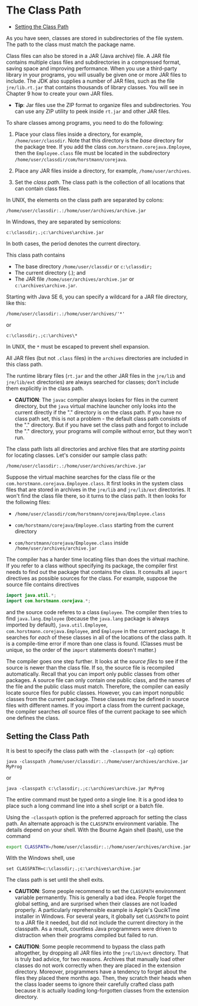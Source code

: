 # The Class Path

- [Setting the Class Path](#setting-the-class-path)

As you have seen, classes are stored in subdirectories of the file system. The path to the class must match the package name.

Class files can also be stored in a JAR (Java archive) file. A JAR file contains multiple class files and subdirectories in a compressed format, saving space and improving performance. When you use a third-party library in your programs, you will usually be given one or more JAR files to include. The JDK also supplies a number of JAR files, such as the file `jre/lib.rt.jar` that contains thousands of library classes. You will see in Chapter 9 how to create your own JAR files.

- **Tip**: Jar files use the ZIP format to organize files and subdirectories. You can use any ZIP utility to peek inside `rt.jar` and other JAR files.

To share classes among programs, you need to do the following:

1. Place your class files inside a directory, for example, `/home/user/classdir`. Note that this directory is the _base_ directory for the package tree. If you add the class `com.horstmann.corejava.Employee`, then the `Employee.class` file must be located in the subdirectory `/home/user/classdir/com/horstmann/corejava`.

2. Place any JAR files inside a directory, for example, `/home/user/archives`.

3. Set the _class path_. The class path is the collection of all locations that can contain class files.

In UNIX, the elements on the class path are separated by colons:

```Unix
/home/user/classdir:.:/home/user/archives/archive.jar
```

In Windows, they are separated by semicolons:

```
c:\classdir;.;c:\archives\archive.jar
```

In both cases, the period denotes the current directory.

This class path contains

- The base directory `/home/user/classdir` or `c:\classdir;`
- The current directory (.); and
- The JAR file `/home/user/archives/archive.jar` or `c:\archives\archive.jar`.

Starting with Java SE 6, you can specify a wildcard for a JAR file directory, like this:

```
/home/user/classdir:.:/home/user/archives/'*'
```

or 

```
c:\classdir;.;c:\archives\*
```

In UNIX, the `*` must be escaped to prevent shell expansion.

All JAR files (but not `.class` files) in the `archives` directories are included in this class path.

The runtime library files (`rt.jar` and the other JAR files in the `jre/lib` and `jre/lib/ext` directories) are always searched for classes; don't include them explicitly in the class path.

- **CAUTION**: The `javac` compiler always lookes for files in the current directory, but the `java` virtual machine launcher only looks into the current directly if the "." directory is on the class path. If you have no class path set, this is not a problem - the default class path consists of the "." directory. But if you have set the class path and forgot to include the "." directory, your programs will compile without error, but they won't run.

The class path lists all directories and archive files that are _starting points_ for locating classes. Let's consider our sample class path:

```
/home/user/classdir:.:/home/user/archives/archive.jar
```

Suppose the virtual machine searches for the class file or the `com.horstmann.corejava.Employee.class`. It first looks in the system class files that are stored in archives in the `jre/lib` and `jre/lib/ext` directories. It won't find the class file there, so it turns to the class path. It then looks for the following files:

- `/home/user/classdir/com/horstmann/corejava/Employee.class`

- `com/horstmann/corejava/Employee.class` starting from the current directory

- `com/horstmann/corejava/Employee.class` inside `/home/user/archives/archive.jar`

The compiler has a harder time locating files than does the virtual machine. If you refer to a class without specifying its package, the compiler first needs to find out the package that contains the class. It consults all `import` directives as possible sources for the class. For example, suppose the source file contains directives

```Java
import java.util.*;
import com.horstmann.corejava.*;
```

and the source code referes to a class `Employee`. The compiler then tries to find `java.lang.Employee` (because the `java.lang` package is always imported by default), `java.util.Employee`, `com.horstmann.corejava.Employee`, and `Employee` in the current package. It searches for _each_ of these classes in all of the locations of the class path. It is a compile-time error if more than one class is found. (Classes must be unique, so the order of the `import` statements doesn't matter.)

The compiler goes one step further. It looks at the _source files_ to see if the source is newer than the class file. If so, the source file is recompiled automatically. Recall that you can import only public classes from other packages. A source file can only contain one public class, and the names of the file and the public class must match. Therefore, the compiler can easily locate source files for public classes. However, you can import nonpublic classes from the current package. These classes may be defined in source files with different names. If you import a class from the current package, the compiler searches _all_ source files of the current package to see which one defines the class.

## Setting the Class Path

It is best to specify the class path with the `-classpath` (or `-cp`) option:

```terminal
java -classpath /home/user/classdir:.:/home/user/archives/archive.jar MyProg
```

or 

```terminal
java -classpath c:\classdir;.;c:\archives\archive.jar MyProg
```

The entire command must be typed onto a single line. It is a good idea to place such a long command line into a shell script or a batch file.

Using the `-classpath` option is the preferred approach for setting the class path. An alternate approach is the `CLASSPATH` environment variable. The details depend on your shell. With the Bourne Again shell (bash), use the command

```bash
export CLASSPATH=/home/user/classdir:.:/home/user/archives/archive.jar
```

With the Windows shell, use

```shell
set CLASSPATH=c:\classdir;.;c:\archives\archive.jar
```

The class path is set until the shell exits.

- **CAUTION**: Some people recommend to set the `CLASSPATH` environment variable permanently. This is generally a bad idea. People forget the global setting, and are surprised when their classes are not loaded properly. A particularly reprehensible example is Apple's QucikTime installer in Windows. For several years, it globally set `CLASSPATH` to point to a JAR file it needed, but did not include the current directory in the classpath. As a result, countless Java programmers were driven to distraction when their programs compiled but failed to run.

- **CAUTION**: Some people recommend to bypass the class path altogether, by dropping all JAR files into the `jre/lib/ext` directory. That is truly bad advice, for two reasons. Archives that manually load other classes do not work correctly when they are placed in the extension directory. Moreover, programmers have a tendency to forget about the files they placed there months ago. Then, they scratch their heads when the class loader seems to ignore their carefully crafted class path because it is actually loading long-forgotten classes from the extension directory.